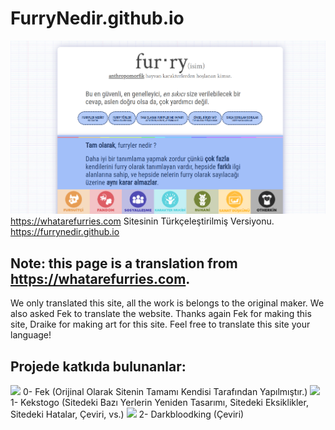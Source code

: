 # FurryNedir.github.io
![owo](https://raw.githubusercontent.com/FurryNedir/FurryNedir.github.io/main/img/graph_preview.png)
https://whatarefurries.com Sitesinin Türkçeleştirilmiş Versiyonu. https://furrynedir.github.io
## Note: this page is a translation from https://whatarefurries.com.
We only translated this site, all the work is belongs to the original maker. We also asked Fek to translate the website. Thanks again Fek for making this site, Draike for making art for this site. Feel free to translate this site your language!
## Projede katkıda bulunanlar:
![](https://cdn.discordapp.com/avatars/104658615155052544/c36b7882c75f21a90f62c829a77aac54.webp?size=48) 0- Fek (Orijinal Olarak Sitenin Tamamı Kendisi Tarafından Yapılmıştır.)
![](https://avatars.githubusercontent.com/u/67545942?s=48&v=4) 1- Kekstogo (Sitedeki Bazı Yerlerin Yeniden Tasarımı, Sitedeki Eksiklikler, Sitedeki Hatalar, Çeviri, vs.)
![](https://avatars.githubusercontent.com/u/71722525?s=48&v=4) 2- Darkbloodking (Çeviri)
